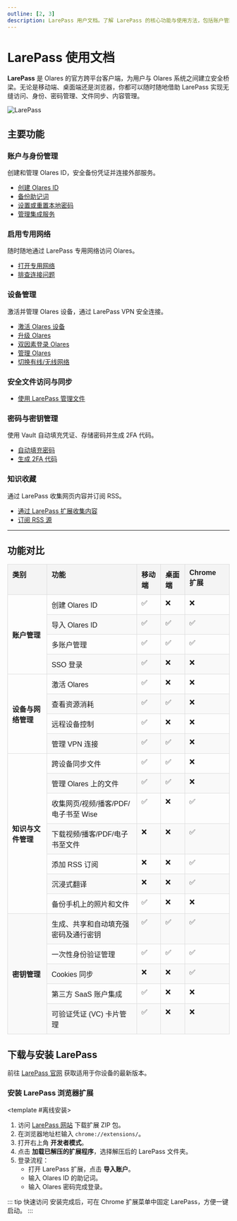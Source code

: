 ```yaml
---
outline: [2, 3]
description: LarePass 用户文档。了解 LarePass 的核心功能与使用方法，包括账户管理、文件同步、设备与网络管理、系统升级、密码管理，内容收藏等，并提供下载与安装指南。
---
```


# LarePass 使用文档

**LarePass** 是 Olares 的官方跨平台客户端，为用户与 Olares 系统之间建立安全桥梁。无论是移动端、桌面端还是浏览器，你都可以随时随地借助 LarePass 实现无缝访问、身份、密码管理、文件同步、内容管理。

![LarePass](/images/manual/larepass/larepass.png)

## 主要功能

### 账户与身份管理
创建和管理 Olares ID，安全备份凭证并连接外部服务。
- [创建 Olares ID](create-account.md)
- [备份助记词](back-up-mnemonics.md)
- [设置或重置本地密码](back-up-mnemonics.md#设置本地密码)
- [管理集成服务](integrations.md)

### 启用专用网络
随时随地通过 LarePass 专用网络访问 Olares。
- [打开专用网络](private-network.md#在-larepass-中启用专用网络)
- [排查连接问题](private-network.md#故障排查)

### 设备管理
激活并管理 Olares 设备，通过 LarePass VPN 安全连接。
- [激活 Olares 设备](activate-olares.md)
- [升级 Olares](manage-olares.md#升级-olares)
- [双因素登录 Olares](activate-olares.md#使用-larepass-进行双因素验证)
- [管理 Olares](manage-olares.md)
- [切换有线/无线网络](manage-olares.md#有线切换至无线)

### 安全文件访问与同步
- [使用 LarePass 管理文件](manage-files.md)

### 密码与密钥管理
使用 Vault 自动填充凭证、存储密码并生成 2FA 代码。
- [自动填充密码](autofill.md)
- [生成 2FA 代码](two-factor-verification.md)

### 知识收藏
通过 LarePass 收集网页内容并订阅 RSS。
- [通过 LarePass 扩展收集内容](manage-knowledge.md#通过-larepass-扩展收集内容)
- [订阅 RSS 源](manage-knowledge.md#订阅-rss-源)

---
## 功能对比

<table style="border-collapse: collapse; width: 100%; font-family: Arial, sans-serif;">
  <thead>
    <tr>
      <th style="border: 1px solid #ddd; padding: 10px; text-align: left; vertical-align: top; background-color: #f4f4f4;">类别</th>
      <th style="border: 1px solid #ddd; padding: 10px; text-align: left; vertical-align: top; background-color: #f4f4f4;">功能</th>
      <th style="border: 1px solid #ddd; padding: 10px; text-align: left; vertical-align: top; background-color: #f4f4f4;">移动端</th>
      <th style="border: 1px solid #ddd; padding: 10px; text-align: left; vertical-align: top; background-color: #f4f4f4;">桌面端</th>
      <th style="border: 1px solid #ddd; padding: 10px; text-align: left; vertical-align: top; background-color: #f4f4f4;">Chrome 扩展</th>
    </tr>
  </thead>
  <tbody>
    <tr>
      <td rowspan="4" style="border: 1px solid #ddd; padding: 10px; text-align: left; vertical-align: middle; font-weight: bold;">账户管理</td>
      <td style="border: 1px solid #ddd; padding: 10px; text-align: left; vertical-align: top;">创建 Olares ID</td>
      <td style="border: 1px solid #ddd; padding: 10px; text-align: left; vertical-align: top;">✅</td>
      <td style="border: 1px solid #ddd; padding: 10px; text-align: left; vertical-align: top;">❌</td>
      <td style="border: 1px solid #ddd; padding: 10px; text-align: left; vertical-align: top;">❌</td>
    </tr>
    <tr style="background-color: #f9f9f9;">
      <td style="border: 1px solid #ddd; padding: 10px; text-align: left; vertical-align: top;">导入 Olares ID</td>
      <td style="border: 1px solid #ddd; padding: 10px; text-align: left; vertical-align: top;">✅</td>
      <td style="border: 1px solid #ddd; padding: 10px; text-align: left; vertical-align: top;">✅</td>
      <td style="border: 1px solid #ddd; padding: 10px; text-align: left; vertical-align: top;">✅</td>
    </tr>
    <tr>
      <td style="border: 1px solid #ddd; padding: 10px; text-align: left; vertical-align: top;">多账户管理</td>
      <td style="border: 1px solid #ddd; padding: 10px; text-align: left; vertical-align: top;">✅</td>
      <td style="border: 1px solid #ddd; padding: 10px; text-align: left; vertical-align: top;">✅</td>
      <td style="border: 1px solid #ddd; padding: 10px; text-align: left; vertical-align: top;">✅</td>
    </tr>
    <tr style="background-color: #f9f9f9;">
      <td style="border: 1px solid #ddd; padding: 10px; text-align: left; vertical-align: top;">SSO 登录</td>
      <td style="border: 1px solid #ddd; padding: 10px; text-align: left; vertical-align: top;">✅</td>
      <td style="border: 1px solid #ddd; padding: 10px; text-align: left; vertical-align: top;">❌</td>
      <td style="border: 1px solid #ddd; padding: 10px; text-align: left; vertical-align: top;">❌</td>
    </tr>
    <tr>
      <td rowspan="4" style="border: 1px solid #ddd; padding: 10px; text-align: left; vertical-align: middle; font-weight: bold;">设备与网络管理</td>
      <td style="border: 1px solid #ddd; padding: 10px; text-align: left; vertical-align: top;">激活 Olares</td>
      <td style="border: 1px solid #ddd; padding: 10px; text-align: left; vertical-align: top;">✅</td>
      <td style="border: 1px solid #ddd; padding: 10px; text-align: left; vertical-align: top;">❌</td>
      <td style="border: 1px solid #ddd; padding: 10px; text-align: left; vertical-align: top;">❌</td>
    </tr>
    <tr style="background-color: #f9f9f9;">
      <td style="border: 1px solid #ddd; padding: 10px; text-align: left; vertical-align: top;">查看资源消耗</td>
      <td style="border: 1px solid #ddd; padding: 10px; text-align: left; vertical-align: top;">✅</td>
      <td style="border: 1px solid #ddd; padding: 10px; text-align: left; vertical-align: top;">✅</td>
      <td style="border: 1px solid #ddd; padding: 10px; text-align: left; vertical-align: top;">❌</td>
    </tr>
    <tr>
      <td style="border: 1px solid #ddd; padding: 10px; text-align: left; vertical-align: top;">远程设备控制</td>
      <td style="border: 1px solid #ddd; padding: 10px; text-align: left; vertical-align: top;">✅</td>
      <td style="border: 1px solid #ddd; padding: 10px; text-align: left; vertical-align: top;">❌</td>
      <td style="border: 1px solid #ddd; padding: 10px; text-align: left; vertical-align: top;">❌</td>
    </tr>
    <tr style="background-color: #f9f9f9;">
      <td style="border: 1px solid #ddd; padding: 10px; text-align: left; vertical-align: top;">管理 VPN 连接</td>
      <td style="border: 1px solid #ddd; padding: 10px; text-align: left; vertical-align: top;">✅</td>
      <td style="border: 1px solid #ddd; padding: 10px; text-align: left; vertical-align: top;">✅</td>
      <td style="border: 1px solid #ddd; padding: 10px; text-align: left; vertical-align: top;">❌</td>
    </tr>
    <tr>
      <td rowspan="7" style="border: 1px solid #ddd; padding: 10px; text-align: left; vertical-align: middle; font-weight: bold;">知识与文件管理</td>
      <td style="border: 1px solid #ddd; padding: 10px; text-align: left; vertical-align: top;">跨设备同步文件</td>
      <td style="border: 1px solid #ddd; padding: 10px; text-align: left; vertical-align: top;">✅</td>
      <td style="border: 1px solid #ddd; padding: 10px; text-align: left; vertical-align: top;">✅</td>
      <td style="border: 1px solid #ddd; padding: 10px; text-align: left; vertical-align: top;">❌</td>
    </tr>
    <tr style="background-color: #f9f9f9;">
      <td style="border: 1px solid #ddd; padding: 10px; text-align: left; vertical-align: top;">管理 Olares 上的文件</td>
      <td style="border: 1px solid #ddd; padding: 10px; text-align: left; vertical-align: top;">✅</td>
      <td style="border: 1px solid #ddd; padding: 10px; text-align: left; vertical-align: top;">✅</td>
      <td style="border: 1px solid #ddd; padding: 10px; text-align: left; vertical-align: top;">❌</td>
    </tr>
    <tr>
      <td style="border: 1px solid #ddd; padding: 10px; text-align: left; vertical-align: top;">收集网页/视频/播客/PDF/电子书至 Wise</td>
      <td style="border: 1px solid #ddd; padding: 10px; text-align: left; vertical-align: top;">✅</td>
      <td style="border: 1px solid #ddd; padding: 10px; text-align: left; vertical-align: top;">❌</td>
      <td style="border: 1px solid #ddd; padding: 10px; text-align: left; vertical-align: top;">✅</td>
    </tr>
    <tr style="background-color: #f9f9f9;">
      <td style="border: 1px solid #ddd; padding: 10px; text-align: left; vertical-align: top;">下载视频/播客/PDF/电子书至文件</td>
      <td style="border: 1px solid #ddd; padding: 10px; text-align: left; vertical-align: top;">❌</td>
      <td style="border: 1px solid #ddd; padding: 10px; text-align: left; vertical-align: top;">❌</td>
      <td style="border: 1px solid #ddd; padding: 10px; text-align: left; vertical-align: top;">✅</td>
    </tr>
    <tr>
      <td style="border: 1px solid #ddd; padding: 10px; text-align: left; vertical-align: top;">添加 RSS 订阅</td>
      <td style="border: 1px solid #ddd; padding: 10px; text-align: left; vertical-align: top;">❌</td>
      <td style="border: 1px solid #ddd; padding: 10px; text-align: left; vertical-align: top;">❌</td>
      <td style="border: 1px solid #ddd; padding: 10px; text-align: left; vertical-align: top;">✅</td>
    </tr>
    <tr style="background-color: #f9f9f9;">
      <td style="border: 1px solid #ddd; padding: 10px; text-align: left; vertical-align: top;">沉浸式翻译</td>
      <td style="border: 1px solid #ddd; padding: 10px; text-align: left; vertical-align: top;">❌</td>
      <td style="border: 1px solid #ddd; padding: 10px; text-align: left; vertical-align: top;">❌</td>
      <td style="border: 1px solid #ddd; padding: 10px; text-align: left; vertical-align: top;">✅</td>
    </tr>
    <tr>
      <td style="border: 1px solid #ddd; padding: 10px; text-align: left; vertical-align: top;">备份手机上的照片和文件</td>
      <td style="border: 1px solid #ddd; padding: 10px; text-align: left; vertical-align: top;">✅</td>
      <td style="border: 1px solid #ddd; padding: 10px; text-align: left; vertical-align: top;">❌</td>
      <td style="border: 1px solid #ddd; padding: 10px; text-align: left; vertical-align: top;">❌</td>
    </tr>
    <tr style="background-color: #f9f9f9;">
      <td rowspan="5" style="border: 1px solid #ddd; padding: 10px; text-align: left; vertical-align: middle; font-weight: bold;">密钥管理</td>
      <td style="border: 1px solid #ddd; padding: 10px; text-align: left; vertical-align: top;">生成、共享和自动填充强密码及通行密钥</td>
      <td style="border: 1px solid #ddd; padding: 10px; text-align: left; vertical-align: top;">✅</td>
      <td style="border: 1px solid #ddd; padding: 10px; text-align: left; vertical-align: top;">✅</td>
      <td style="border: 1px solid #ddd; padding: 10px; text-align: left; vertical-align: top;">✅</td>
    </tr>
    <tr>
      <td style="border: 1px solid #ddd; padding: 10px; text-align: left; vertical-align: top;">一次性身份验证管理</td>
      <td style="border: 1px solid #ddd; padding: 10px; text-align: left; vertical-align: top;">✅</td>
      <td style="border: 1px solid #ddd; padding: 10px; text-align: left; vertical-align: top;">✅</td>
      <td style="border: 1px solid #ddd; padding: 10px; text-align: left; vertical-align: top;">✅</td>
    </tr>
    <tr style="background-color: #f9f9f9;">
      <td style="border: 1px solid #ddd; padding: 10px; text-align: left; vertical-align: top;">Cookies 同步</td>
      <td style="border: 1px solid #ddd; padding: 10px; text-align: left; vertical-align: top;">❌</td>
      <td style="border: 1px solid #ddd; padding: 10px; text-align: left; vertical-align: top;">❌</td>
      <td style="border: 1px solid #ddd; padding: 10px; text-align: left; vertical-align: top;">✅</td>
    </tr>
    <tr>
      <td style="border: 1px solid #ddd; padding: 10px; text-align: left; vertical-align: top;">第三方 SaaS 账户集成</td>
      <td style="border: 1px solid #ddd; padding: 10px; text-align: left; vertical-align: top;">✅</td>
      <td style="border: 1px solid #ddd; padding: 10px; text-align: left; vertical-align: top;">❌</td>
      <td style="border: 1px solid #ddd; padding: 10px; text-align: left; vertical-align: top;">❌</td>
    </tr>
    <tr style="background-color: #f9f9f9;">
      <td style="border: 1px solid #ddd; padding: 10px; text-align: left; vertical-align: top;">可验证凭证 (VC) 卡片管理</td>
      <td style="border: 1px solid #ddd; padding: 10px; text-align: left; vertical-align: top;">✅</td>
      <td style="border: 1px solid #ddd; padding: 10px; text-align: left; vertical-align: top;">❌</td>
      <td style="border: 1px solid #ddd; padding: 10px; text-align: left; vertical-align: top;">❌</td>
    </tr>
  </tbody>
</table>

## 下载与安装 LarePass

前往 [LarePass 官网](https://www.olares.cn/larepass) 获取适用于你设备的最新版本。

### 安装 LarePass 浏览器扩展

<tabs>
<template #从-Chrome-Web-Store-安装>

1. 在 [Chrome 网上应用店](https://chrome.google.com/webstore) 搜索 **LarePass**。
2. 打开详情页并点击 **添加至 Chrome**。
3. 通过导入 Olares ID 登录扩展：
    - 打开 LarePass 扩展，点击 **导入账户**。
    - 输入 Olares ID 的助记词。
    - 输入 Olares 密码完成登录。

</template>

<template #离线安装>

1. 访问 [LarePass 网站](https://olares.cn/olares) 下载扩展 ZIP 包。
2. 在浏览器地址栏输入 `chrome://extensions/`。
3. 打开右上角 **开发者模式**。
4. 点击 **加载已解压的扩展程序**，选择解压后的 LarePass 文件夹。
5. 登录流程：
    - 打开 LarePass 扩展，点击 **导入账户**。
    - 输入 Olares ID 的助记词。
    - 输入 Olares 密码完成登录。
</template>
</tabs>

::: tip 快速访问
安装完成后，可在 Chrome 扩展菜单中固定 LarePass，方便一键启动。
:::
